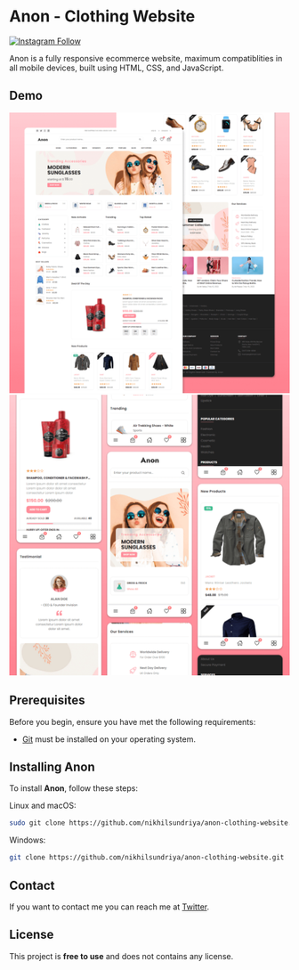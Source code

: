 # Anon - Clothing Website

[![Instagram Follow](https://img.shields.io/instagram/follow/nikhil_choudhary25?style=social)](https://twitter.com/nikhil_choudhary25)

Anon is a fully responsive ecommerce website, maximum compatiblities in all mobile devices, built using HTML, CSS, and JavaScript.

## Demo

![Anon Desktop Demo](./website-demo-image/desktop.png "Desktop Demo")
![Anon Mobile Demo](./website-demo-image/mobile.png "Mobile Demo")

## Prerequisites

Before you begin, ensure you have met the following requirements:

* [Git](https://git-scm.com/downloads "Download Git") must be installed on your operating system.

## Installing Anon

To install **Anon**, follow these steps:

Linux and macOS:

```bash
sudo git clone https://github.com/nikhilsundriya/anon-clothing-website.git
```

Windows:

```bash
git clone https://github.com/nikhilsundriya/anon-clothing-website.git
```

## Contact

If you want to contact me you can reach me at [Twitter](https://www.twitter.com/nikhil_sundriya).

## License

This project is **free to use** and does not contains any license.
